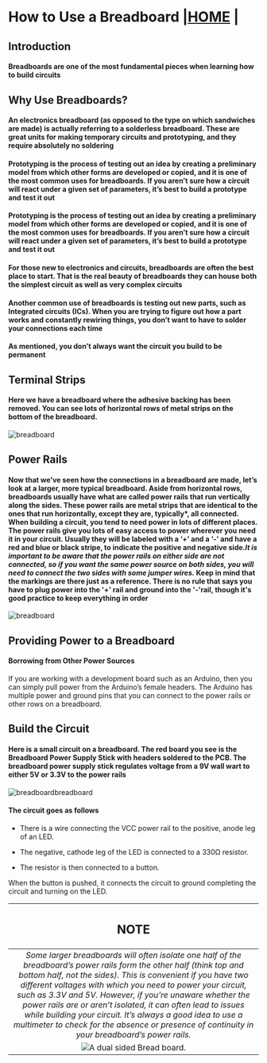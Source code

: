 # How to Use a Breadboard |[HOME](README.md) |

## Introduction

#### Breadboards are one of the most fundamental pieces when learning how to build circuits

## Why Use Breadboards?

#### An electronics breadboard (as opposed to the type on which sandwiches are made) is actually referring to a solderless breadboard. These are great units for making temporary circuits and prototyping, and they require absolutely no soldering

#### Prototyping is the process of testing out an idea by creating a preliminary model from which other forms are developed or copied, and it is one of the most common uses for breadboards. If you aren’t sure how a circuit will react under a given set of parameters, it’s best to build a prototype and test it out

#### Prototyping is the process of testing out an idea by creating a preliminary model from which other forms are developed or copied, and it is one of the most common uses for breadboards. If you aren’t sure how a circuit will react under a given set of parameters, it’s best to build a prototype and test it out

#### For those new to electronics and circuits, breadboards are often the best place to start. That is the real beauty of breadboards they can house both the simplest circuit as well as very complex circuits

#### Another common use of breadboards is testing out new parts, such as Integrated circuits (ICs). When you are trying to figure out how a part works and constantly rewiring things, you don’t want to have to solder your connections each time

#### As mentioned, you don’t always want the circuit you build to be permanent

## Terminal Strips

#### Here we have a breadboard where the adhesive backing has been removed. You can see lots of horizontal rows of metal strips on the bottom of the breadboard.
![breadboard](images/breadboard/breadboard6.jpg)

## Power Rails

#### Now that we’ve seen how the connections in a breadboard are made, let’s look at a larger, more typical breadboard. Aside from horizontal rows, breadboards usually have what are called power rails that run vertically along the sides. These power rails are metal strips that are identical to the ones that run horizontally, except they are, typically*, all connected. When building a circuit, you tend to need power in lots of different places. The power rails give you lots of easy access to power wherever you need it in your circuit. Usually they will be labeled with a ‘+’ and a ‘-’ and have a red and blue or black stripe, to indicate the positive and negative side.*It is important to be aware that the power rails on either side are not connected, so if you want the same power source on both sides, you will need to connect the two sides with some jumper wires.* Keep in mind that the markings are there just as a reference. There is no rule that says you have to plug power into the '+' rail and ground into the '-'rail, though it's good practice to keep everything in order

![breadboard](images/breadboard/breadboard3.jpg)

## Providing Power to a Breadboard

#### Borrowing from Other Power Sources

If you are working with a development board such as an Arduino, then you can simply pull power from the Arduino’s female headers. The Arduino has multiple power and ground pins that you can connect to the power rails or other rows on a breadboard.

## Build the Circuit

#### Here is a small circuit on a breadboard. The red board you see is the Breadboard Power Supply Stick with headers soldered to the PCB. The breadboard power supply stick regulates voltage from a 9V wall wart to either 5V or 3.3V to the power rails

![breadboardbreadboard](images/breadboard/breadboard5.jpg)

#### The circuit goes as follows

- There is a wire connecting the VCC power rail to the positive, anode leg of an LED.

- The negative, cathode leg of the LED is connected to a 330Ω resistor.

- The resistor is then connected to a button.

When the button is pushed, it connects the circuit to ground completing the circuit and turning on the LED.

 
|  <h2> NOTE </h2> |
|  :------------:  |
| *Some larger breadboards will often isolate one half of the breadboard’s power rails form the other half (think top and bottom half, not the sides). This is convenient if you have two different voltages with which you need to power your circuit, such as 3.3V and 5V. However, if you’re unaware whether the power rails are or aren’t isolated, it can often lead to issues while building your circuit. It’s always a good idea to use a multimeter to check for the absence or presence of continuity in your breadboard’s power rails.* |
|  ![A dual sided Bread board.](images/breadboard/breadboard8.jpg "this shows a breadboard that is separated in the middle.")  |

